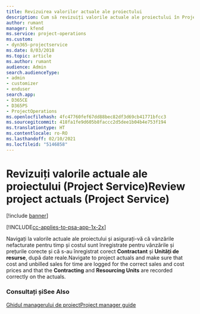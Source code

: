 ```yaml
---
title: Revizuirea valorilor actuale ale proiectului
description: Cum să revizuiți valorile actuale ale proiectului în Project Service
author: rumant
manager: kfend
ms.service: project-operations
ms.custom:
- dyn365-projectservice
ms.date: 8/03/2018
ms.topic: article
ms.author: rumant
audience: Admin
search.audienceType:
- admin
- customizer
- enduser
search.app:
- D365CE
- D365PS
- ProjectOperations
ms.openlocfilehash: 4fc47760fef67dd88bec82df3d69cb41771bfcc3
ms.sourcegitcommit: 418fa1fe9d605b8faccc2d5dee1b04b4e753f194
ms.translationtype: HT
ms.contentlocale: ro-RO
ms.lasthandoff: 02/10/2021
ms.locfileid: "5146858"
---
```

# <a name="review-project-actuals-project-service"></a><span data-ttu-id="1cd03-103">Revizuiți valorile actuale ale proiectului (Project Service)</span><span class="sxs-lookup"><span data-stu-id="1cd03-103">Review project actuals (Project Service)</span></span>

[!include [banner](../includes/psa-now-project-operations.md)]

[!INCLUDE[cc-applies-to-psa-app-1x-2x](../includes/cc-applies-to-psa-app-1x-2x.md)]

<span data-ttu-id="1cd03-104">Navigați la valorile actuale ale proiectului și asigurați-vă că vânzările nefacturate pentru timp și costul sunt înregistrate pentru vânzările și prețurile corecte și că s-au înregistrat corect **Contractant** și **Unități de resurse**, după date reale.</span><span class="sxs-lookup"><span data-stu-id="1cd03-104">Navigate to project actuals and make sure that cost and unbilled sales for time are logged for the correct sales and cost prices and that the **Contracting** and **Resourcing Units** are recorded correctly on the actuals.</span></span>  
  
### <a name="see-also"></a><span data-ttu-id="1cd03-105">Consultați și</span><span class="sxs-lookup"><span data-stu-id="1cd03-105">See Also</span></span>  
 [<span data-ttu-id="1cd03-106">Ghidul managerului de proiect</span><span class="sxs-lookup"><span data-stu-id="1cd03-106">Project manager guide</span></span>](../psa/project-manager-guide.md)
